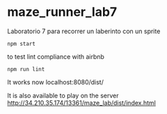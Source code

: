 # maze_runner_lab7
Laboratorio 7 para recorrer un laberinto con un sprite 
 ```
 npm start
 ```

 to test lint compliance with airbnb

 ```
 npm run lint
 ```

It works now
localhost:8080/dist/

It is also available to play on the server
http://34.210.35.174/13361/maze_lab/dist/index.html